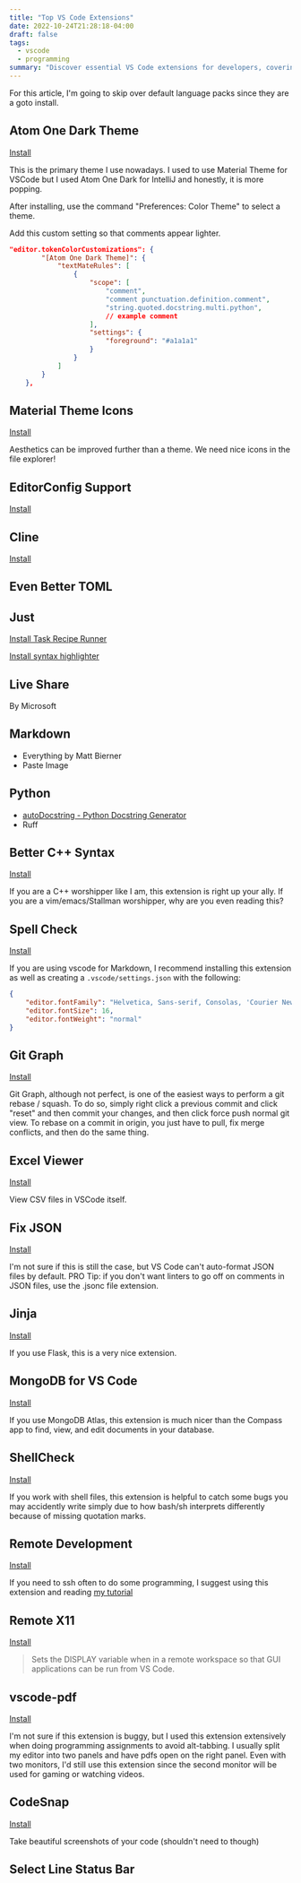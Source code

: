 ```yaml
---
title: "Top VS Code Extensions"
date: 2022-10-24T21:28:18-04:00
draft: false
tags:
  - vscode
  - programming
summary: "Discover essential VS Code extensions for developers, covering themes, icons, language support, Git integration, and various utility extensions to enhance your coding workflow."
---
```


For this article, I'm going to skip over default language packs since they are a goto install.

## Atom One Dark Theme

[Install](https://marketplace.visualstudio.com/items?itemName=akamud.vscode-theme-onedark)

This is the primary theme I use nowadays. I used to use Material Theme for VSCode but I used Atom One Dark for IntelliJ and honestly, it is more popping.

After installing, use the command "Preferences: Color Theme" to select a theme.

Add this custom setting so that comments appear lighter.

```json
"editor.tokenColorCustomizations": {
        "[Atom One Dark Theme]": {
            "textMateRules": [
                {
                    "scope": [
                        "comment",
                        "comment punctuation.definition.comment",
                        "string.quoted.docstring.multi.python",
                        // example comment
                    ],
                    "settings": {
                        "foreground": "#a1a1a1"
                    }
                }
            ]
        }
    },
```

## Material Theme Icons

[Install](https://marketplace.visualstudio.com/items?itemName=Equinusocio.vsc-material-theme-icons)

Aesthetics can be improved further than a theme. We need nice icons in the file explorer!

## EditorConfig Support

[Install](https://marketplace.visualstudio.com/items/?itemName=EditorConfig.EditorConfig)

## Cline

[Install](https://marketplace.visualstudio.com/items?itemName=saoudrizwan.claude-dev)

## Even Better TOML

## Just

[Install Task Recipe Runner](https://marketplace.visualstudio.com/items?itemName=ElijahLopez.just-recipe-runner)

[Install syntax highlighter](https://marketplace.visualstudio.com/items/?itemName=sclu1034.justfile)

## Live Share

By Microsoft

## Markdown

- Everything by Matt Bierner
- Paste Image

## Python

- [autoDocstring - Python Docstring Generator](https://marketplace.visualstudio.com/items/?itemName=njpwerner.autodocstring)
- Ruff

## Better C++ Syntax

[Install](https://marketplace.visualstudio.com/items?itemName=jeff-hykin.better-cpp-syntax)

If you are a C++ worshipper like I am, this extension is right up your ally. If you are a vim/emacs/Stallman
worshipper, why are you even reading this?

## Spell Check

[Install](https://marketplace.visualstudio.com/items?itemName=streetsidesoftware.code-spell-checker)

If you are using vscode for Markdown, I recommend installing this extension as well as creating a `.vscode/settings.json` with the following:

```json
{
    "editor.fontFamily": "Helvetica, Sans-serif, Consolas, 'Courier New', monospace",
    "editor.fontSize": 16,
    "editor.fontWeight": "normal"
}
```

## Git Graph

[Install](https://marketplace.visualstudio.com/items?itemName=mhutchie.git-graph)

Git Graph, although not perfect, is one of the easiest ways to perform a git rebase / squash.
To do so, simply right click a previous commit and click "reset" and then commit your changes, and then click force push normal git view.
To rebase on a commit in origin, you just have to pull, fix merge conflicts, and then do the same thing.

## Excel Viewer

[Install](https://marketplace.visualstudio.com/items?itemName=GrapeCity.gc-excelviewer)

View CSV files in VSCode itself.

## Fix JSON

[Install](https://marketplace.visualstudio.com/items?itemName=oliversturm.fix-json)

I'm not sure if this is still the case, but VS Code can't auto-format JSON files by default.
PRO Tip: if you don't want linters to go off on comments in JSON files, use the .jsonc file extension.

## Jinja

[Install](https://marketplace.visualstudio.com/items?itemName=wholroyd.jinja)

If you use Flask, this is a very nice extension.

## MongoDB for VS Code

[Install](https://marketplace.visualstudio.com/items?itemName=mongodb.mongodb-vscode)

If you use MongoDB Atlas, this extension is much nicer than the Compass app to find, view, and edit documents in your database.

## ShellCheck

[Install](https://marketplace.visualstudio.com/items?itemName=timonwong.shellcheck)

If you work with shell files, this extension is helpful to catch some bugs you may accidently write simply
due to how bash/sh interprets differently because of missing quotation marks.

## Remote Development

[Install](https://marketplace.visualstudio.com/items?itemName=ms-vscode-remote.vscode-remote-extensionpack)

If you need to ssh often to do some programming, I suggest using this extension and reading [my tutorial](/posts/vs-code-remote-ssh/)

## Remote X11

[Install](https://marketplace.visualstudio.com/items?itemName=spadin.remote-x11)

> Sets the DISPLAY variable when in a remote workspace so that GUI applications can be run from VS Code.

## vscode-pdf

[Install](https://marketplace.visualstudio.com/items?itemName=tomoki1207.pdf)

I'm not sure if this extension is buggy, but I used this extension extensively when doing programming assignments to avoid
alt-tabbing. I usually split my editor into two panels and have pdfs open on the right panel. Even with two monitors, I'd still use this extension
since the second monitor will be used for gaming or watching videos.

## CodeSnap

[Install](https://marketplace.visualstudio.com/items/?itemName=adpyke.codesnap)

Take beautiful screenshots of your code (shouldn't need to though)

## Select Line Status Bar

